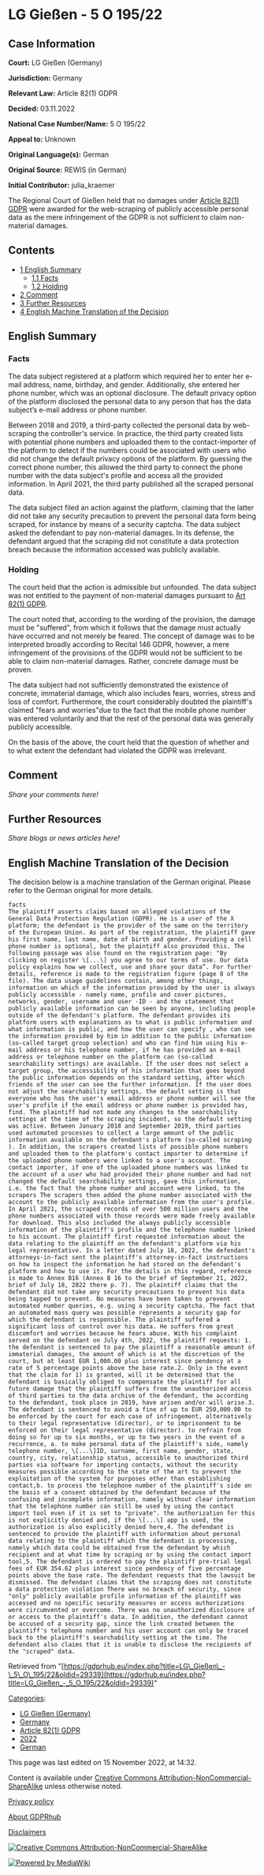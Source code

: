 # LG Gießen - 5 O 195/22

## Case Information

**Court:** LG Gießen (Germany)

**Jurisdiction:** Germany

**Relevant Law:** Article 82(1) GDPR

**Decided:** 03.11.2022

**National Case Number/Name:** 5 O 195/22

**Appeal to:** Unknown

**Original Language(s):** German

**Original Source:** REWIS (in German)

**Initial Contributor:** julia_kraemer

The Regional Court of Gießen held that no damages under [Article 82(1) GDPR](/index.php?title=Article_82_GDPR#1 "Article 82 GDPR") were awarded for the web-scraping of publicly accessible personal data as the mere infringement of the GDPR is not sufficient to claim non-material damages.

## Contents

*   [1 English Summary](#English_Summary)
    *   [1.1 Facts](#Facts)
    *   [1.2 Holding](#Holding)
*   [2 Comment](#Comment)
*   [3 Further Resources](#Further_Resources)
*   [4 English Machine Translation of the Decision](#English_Machine_Translation_of_the_Decision)

## English Summary

### Facts

The data subject registered at a platform which required her to enter her e-mail address, name, birthday, and gender. Additionally, she entered her phone number, which was an optional disclosure. The default privacy option of the platform disclosed the personal data to any person that has the data subject’s e-mail address or phone number.

Between 2018 and 2019, a third-party collected the personal data by web-scraping the controller's service. In practice, the third party created lists with potential phone numbers and uploaded them to the contact-importer of the platform to detect if the numbers could be associated with users who did not change the default privacy options of the platform. By guessing the correct phone number, this allowed the third party to connect the phone number with the data subject's profile and access all the provided information. In April 2021, the third party published all the scraped personal data.

The data subject filed an action against the platform, claiming that the latter did not take any security precaution to prevent the personal data form being scraped, for instance by means of a security captcha. The data subject asked the defendant to pay non-material damages. In its defense, the defendant argued that the scraping did not constitute a data protection breach because the information accessed was publicly available.

### Holding

The court held that the action is admissible but unfounded. The data subject was not entitled to the payment of non-material damages pursuant to [Art 82(1) GDPR](/index.php?title=Article_82_GDPR "Article 82 GDPR").

The court noted that, according to the wording of the provision, the damage must be "suffered", from which it follows that the damage must actually have occurred and not merely be feared. The concept of damage was to be interpreted broadly according to Recital 146 GDPR, however, a mere infringement of the provisions of the GDPR would not be sufficient to be able to claim non-material damages. Rather, concrete damage must be proven.

The data subject had not sufficiently demonstrated the existence of concrete, immaterial damage, which also includes fears, worries, stress and loss of comfort. Furthermore, the court considerably doubted the plaintiff's claimed "fears and worries"due to the fact that the mobile phone number was entered voluntarily and that the rest of the personal data was generally publicly accessible.

On the basis of the above, the court held that the question of whether and to what extent the defendant had violated the GDPR was irrelevant.

## Comment

_Share your comments here!_

## Further Resources

_Share blogs or news articles here!_

## English Machine Translation of the Decision

The decision below is a machine translation of the German original. Please refer to the German original for more details.

```
facts
The plaintiff asserts claims based on alleged violations of the General Data Protection Regulation (GDPR). He is a user of the X platform; the defendant is the provider of the same on the territory of the European Union. As part of the registration, the plaintiff gave his first name, last name, date of birth and gender. Providing a cell phone number is optional, but the plaintiff also provided this. The following passage was also found on the registration page: "By clicking on register \[...\] you agree to our terms of use. Our data policy explains how we collect, use and share your data”. For further details, reference is made to the registration figure (page 8 of the file). The data usage guidelines contain, among other things, information on which of the information provided by the user is always publicly accessible - namely name, profile and cover pictures, networks, gender, username and user -ID - and the statement that publicly available information can be seen by anyone, including people outside of the defendant's platform. The defendant provides its platform users with explanations as to what is public information and what information is public, and how the user can specify , who can see the information provided by him in addition to the public information (so-called target group selection) and who can find him using his e-mail address or his telephone number, if he has provided an e-mail address or telephone number on the platform can (so-called searchability settings) are available. If the user does not select a target group, the accessibility of his information that goes beyond the public information depends on the standard setting, after which friends of the user can see the further information. If the user does not adjust the searchability settings, the default setting is that everyone who has the user's email address or phone number will see the user's profile if the email address or phone number is provided has, find. The plaintiff had not made any changes to the searchability settings at the time of the scraping incident, so the default setting was active. Between January 2018 and September 2019, third parties used automated processes to collect a large amount of the public information available on the defendant's platform (so-called scraping ). In addition, the scrapers created lists of possible phone numbers and uploaded them to the platform's contact importer to determine if the uploaded phone numbers were linked to a user's account. The contact importer, if one of the uploaded phone numbers was linked to the account of a user who had provided their phone number and had not changed the default searchability settings, gave this information, i.e. the fact that the phone number and account were linked, to the scrapers The scrapers then added the phone number associated with the account to the publicly available information from the user's profile. In April 2021, the scraped records of over 500 million users and the phone numbers associated with those records were made freely available for download. This also included the always publicly accessible information of the plaintiff's profile and the telephone number linked to his account. The plaintiff first requested information about the data relating to the plaintiff on the defendant's platform via his legal representative. In a letter dated July 18, 2022, the defendant's attorneys-in-fact sent the plaintiff's attorney-in-fact instructions on how to inspect the information he had stored on the defendant's platform and how to use it. For the details in this regard, reference is made to Annex B16 (Annex B 16 to the brief of September 21, 2022, brief of July 18, 2022 there p. 7). The plaintiff claims that the defendant did not take any security precautions to prevent his data being tapped to prevent. No measures have been taken to prevent automated number queries, e.g. using a security captcha. The fact that an automated mass query was possible represents a security gap for which the defendant is responsible. The plaintiff suffered a significant loss of control over his data. He suffers from great discomfort and worries because he fears abuse. With his complaint served on the defendant on July 4th, 2022, the plaintiff requests: 1. the defendant is sentenced to pay the plaintiff a reasonable amount of immaterial damages, the amount of which is at the discretion of the court, but at least EUR 1,000.00 plus interest since pendency at a rate of 5 percentage points above the base rate.2. Only in the event that the claim for 1) is granted, will it be determined that the defendant is basically obliged to compensate the plaintiff for all future damage that the plaintiff suffers from the unauthorized access of third parties to the data archive of the defendant, the according to the defendant, took place in 2019, have arisen and/or will arise.3. The defendant is sentenced to avoid a fine of up to EUR 250,000.00 to be enforced by the court for each case of infringement, alternatively to their legal representative (director), or to imprisonment to be enforced on their legal representative (director). to refrain from doing so for up to six months, or up to two years in the event of a recurrence, a. to make personal data of the plaintiff's side, namely telephone number, \[...\]ID, surname, first name, gender, state, country, city, relationship status, accessible to unauthorized third parties via software for importing contacts, without the security measures possible according to the state of the art to prevent the exploitation of the system for purposes other than establishing contact,b. to process the telephone number of the plaintiff's side on the basis of a consent obtained by the defendant because of the confusing and incomplete information, namely without clear information that the telephone number can still be used by using the contact import tool even if it is set to "private". the authorization for this is not explicitly denied and, if the \[...\] app is used, the authorization is also explicitly denied here,4. The defendant is sentenced to provide the plaintiff with information about personal data relating to the plaintiff which the defendant is processing, namely which data could be obtained from the defendant by which recipient and at what time by scraping or by using the contact import tool,5. The defendant is ordered to pay the plaintiff pre-trial legal fees of EUR 354.62 plus interest since pendency of five percentage points above the base rate. The defendant requests that the lawsuit be dismissed. The defendant claims that the scraping does not constitute a data protection violation There was no breach of security, since "only" publicly available profile information of the plaintiff was accessed and no specific security measures or access authorizations were circumvented or overcome. There was no unauthorized disclosure of or access to the plaintiff's data. In addition, the defendant cannot be accused of a security gap, since the link created between the plaintiff's telephone number and his user account can only be traced back to the plaintiff's searchability setting at the time. The defendant also claims that it is unable to disclose the recipients of the "scraped" data.

```

Retrieved from "[https://gdprhub.eu/index.php?title=LG\_Gießen\_-\_5\_O\_195/22&oldid=29339](https://gdprhub.eu/index.php?title=LG_Gießen_-_5_O_195/22&oldid=29339)"

[Categories](/index.php?title=Special:Categories "Special:Categories"):

*   [LG Gießen (Germany)](/index.php?title=Category:LG_Gie%C3%9Fen_\(Germany\) "Category:LG Gießen (Germany)")
*   [Germany](/index.php?title=Category:Germany "Category:Germany")
*   [Article 82(1) GDPR](/index.php?title=Category:Article_82\(1\)_GDPR "Category:Article 82(1) GDPR")
*   [2022](/index.php?title=Category:2022 "Category:2022")
*   [German](/index.php?title=Category:German "Category:German")

This page was last edited on 15 November 2022, at 14:32.

Content is available under [Creative Commons Attribution-NonCommercial-ShareAlike](https://creativecommons.org/licenses/by-nc-sa/4.0/) unless otherwise noted.

[Privacy policy](/index.php?title=GDPRhub:Privacy_policy)

[About GDPRhub](/index.php?title=GDPRhub:About)

[Disclaimers](/index.php?title=GDPRhub:General_disclaimer)

[![Creative Commons Attribution-NonCommercial-ShareAlike](/resources/assets/licenses/cc-by-nc-sa.png)](https://creativecommons.org/licenses/by-nc-sa/4.0/)

[![Powered by MediaWiki](/resources/assets/poweredby_mediawiki_88x31.png)](https://www.mediawiki.org/)